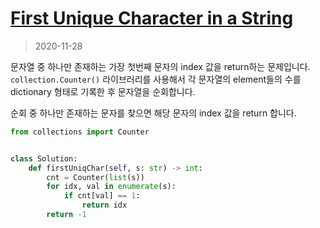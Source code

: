 # [First Unique Character in a String](https://leetcode.com/explore/interview/card/top-interview-questions-easy/127/strings/881/)

> 2020-11-28

문자열 중 하나만 존재하는 가장 첫번째 문자의 index 값을 return하는 문제입니다.
`collection.Counter()` 라이브러리를 사용해서 각 문자열의 element들의 수를 dictionary 형태로 기록한 후 문자열을 순회합니다.

순회 중 하나만 존재하는 문자를 찾으면 해당 문자의 index 값을 return 합니다.
```python
from collections import Counter


class Solution:
    def firstUniqChar(self, s: str) -> int:
        cnt = Counter(list(s))
        for idx, val in enumerate(s):
            if cnt[val] == 1:
                return idx
        return -1
```